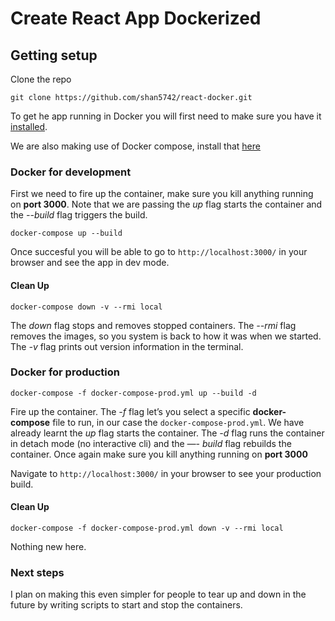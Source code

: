 # Create React App Dockerized

## Getting setup

Clone the repo

```
git clone https://github.com/shan5742/react-docker.git
```

To get he app running in Docker you will first need to make sure you have it [installed](https://docs.docker.com/install/).

We are also making use of Docker compose, install that [here](https://docs.docker.com/compose/install/)

### Docker for development

First we need to fire up the container, make sure you kill anything running on **port 3000**. Note that we are passing the _up_ flag starts the container and the _--build_ flag triggers the build.

```
docker-compose up --build
```

Once succesful you will be able to go to `http://localhost:3000/` in your browser and see the app in dev mode.

#### Clean Up

```
docker-compose down -v --rmi local
```

The _down_ flag stops and removes stopped containers. The _--rmi_ flag removes the images, so you system is back to how it was when we started. The _-v_ flag prints out version information in the terminal.

### Docker for production

```
docker-compose -f docker-compose-prod.yml up --build -d
```

Fire up the container. The _-f_ flag let’s you select a specific **docker-compose** file to run, in our case the `docker-compose-prod.yml`. We have already learnt the _up_ flag starts the container. The _-d_ flag runs the container in detach mode (no interactive cli) and the _—- build_ flag rebuilds the container. Once again make sure you kill anything running on **port 3000**

Navigate to `http://localhost:3000/` in your browser to see your production build.

#### Clean Up

```
docker-compose -f docker-compose-prod.yml down -v --rmi local
```

Nothing new here.

### Next steps

I plan on making this even simpler for people to tear up and down in the future by writing scripts to start and stop the containers.
